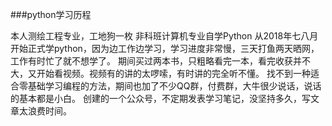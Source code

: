 ###python学习历程

本人测绘工程专业，工地狗一枚
非科班计算机专业自学Python
从2018年七八月开始正式学python，因为边工作边学习，学习进度非常慢，三天打鱼两天晒网，工作有时忙了就不想学了。
期间买过两本书，只粗略看完一本，看完收获并不大，又开始看视频。视频有的讲的太啰嗦，有时讲的完全听不懂。
找不到一种适合零基础学习编程的方法，期间也加了不少QQ群，付费群，大牛很少说话，说话的基本都是小白。
创建的一个公众号，不定期发表学习笔记，没坚持多久，写文章太浪费时间。
